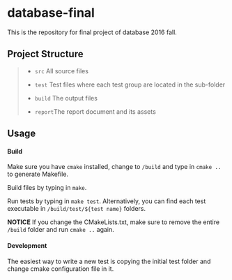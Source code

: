 
database-final
==============

This is the repository for final project of database 2016 fall.

## Project Structure

> * `src` All source files
>
> * `test` Test files where each test group are located in the sub-folder
>
> * `build` The output files
>
> * `report`The report document and its assets

## Usage

#### Build

Make sure you have `cmake` installed, change to `/build` and type in `cmake ..` to generate Makefile.

Build files by typing in `make`.

Run tests by typing in `make test`. Alternatively, you can find each test executable in `/build/test/${test name}` folders.

**NOTICE** If you change the CMakeLists.txt, make sure to remove the entire `/build` folder and run `cmake ..` again.

#### Development

The easiest way to write a new test is copying the initial test folder and change cmake configuration file in it.
